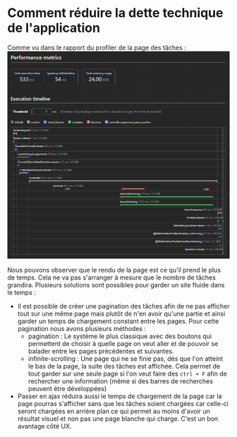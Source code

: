 # Comment réduire la dette technique de l'application

Comme vu dans le rapport du profiler de la page des tâches : ![profiler](Profiler_task_page.png)

Nous pouvons observer que le rendu de la page est ce qu'il prend le plus de temps. Cela ne va pas s'arranger à mesure que le nombre de tâches grandira. Plusieurs solutions sont possibles pour garder un site fluide dans le temps :

- Il est possible de créer une pagination des tâches afin de ne pas afficher tout sur une même page mais plutôt de n'en avoir qu'une partie et ainsi garder un temps de chargement constant entre les pages. Pour cette pagination nous avons plusieurs méthodes :
  - pagination : Le système le plus classique avec des boutons qui permettent de choisir à quelle page on veut aller et de pouvoir se balader entre les pages précédentes et suivantes.
  - infinite-scrolling : Une page qui ne se finie pas, dès que l'on atteint le bas de la page, la suite des tâches est affichée. Cela permet de tout garder sur une seule page si l'on veut faire des `ctrl + F` afin de rechercher une information (même si des barres de recherches peuvent être développées)
- Passer en ajax réduira aussi le temps de chargement de la page car la page pourras s'afficher sans que les tâches soient chargées car celle-ci seront chargées en arrière plan ce qui permet au moins d'avoir un résultat visuel et non pas une page blanche qui charge. C'est un bon avantage côté UX.
